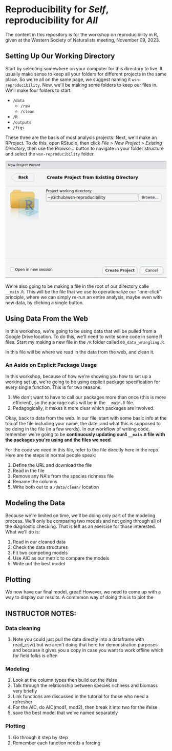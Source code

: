 # Reproducibility for *Self*, reproducibility for *All*

The content in this repository is for the workshop on reproducibility in R, given at the Western Society of Naturalists meeting, November 09, 2023. 

## Setting Up Our Working Directory

Start by selecting somewhere on your computer for this directory to live. It usually make sense to keep all your folders for different projects in the same place. So we're all on the same page, we suggest naming it `wsn-reproducibility`. Now, we'll be making some folders to keep our files in. We'll make four folders to start: 

* `/data`
  * `/raw`
  * `/clean`
* `/R`
* `/outputs`
* `/figs`

These three are the basis of most analysis projects. Next, we'll make an RProject. To do this, open RStudio, then click *File > New Project > Existing Directory*, then use the *Browse...* button to navigate in your folder structure and select the `wsn-reproducibility` folder. 

![](./.figs/project.png)

We're also going to be making a file in the root of our directory calle `__main.R`. This will be the file that we use to operationalize our "one-click" principle, where we can simply re-run an entire analysis, maybe even with new data, by clicking a single button. 

## Using Data From the Web

In this workshop, we're going to be using data that will be pulled from a Google Drive location. To do this, we'll need to write some code in some R files. Start my making a new file in the `/R` folder called `00_data_wrangling.R`. 

In this file will be where we read in the data from the web, and clean it. 

### An Aside on Explicit Package Usage

In this workshop, because of how we're showing you how to set up a working set up, we're going to be using explicit package specification for every single function. This is for two reasons: 

1. We don't want to have to call our packages more than once (this is more efficient), so the package calls will be in the `__main.R` file. 
2. Pedagogically, it makes it more clear which packages are involved. 

Okay, back to data from the web. In our file, start with some basic info at the top of the file including your name, the date, and what this is supposed to be doing in the file (in a few words). In our workflow of writing code, remember we're going to be **continuously updating our4 `__main.R` file with the packages you're using and the files we need**.

For the code we need in this file, refer to the file directly here in the repo. Here are the steps in normal people speak: 

1. Define the URL and download the file
2. Read in the file 
3. Remove any NA's from the species richness file
4. Rename the columns
4. Write both out to a `/data/clean/` location

## Modeling the Data

Because we're limited on time, we'll be doing only part of the modeling process. We'll only be comparing two models and not going through all of the diagnostic checking. That is left as an exercise for those interested. What we'll do is: 

1. Read in our cleaned data
2. Check the data structures
3. Fit two competing models
4. Use AIC as our metric to compare the models
5. Write out the best model

## Plotting

We now have our final model, great! However, we need to come up with a way to display our results. A commmon way of doing this is to plot the 


## INSTRUCTOR NOTES:

### Data cleaning 

1. Note you could just pull the data directly into a dataframe with read_csv() but we aren't doing that here for demonstration purposes and because it gives you a copy in case you want to work offline which for field folks is often 

### Modeling

1. Look at the column types then build out the ifelse 
2. Talk through the relationship between species richness and biomass very briefly 
3. Link functions are discussed in the tutorial for those who need a refresher
4. For the AIC, do AIC(mod1, mod2), then break it into two for the ifelse 
5. save the best model that we've named separately

### Plotting

1. Go through it step by step
2. Remember each function needs a forcing 


